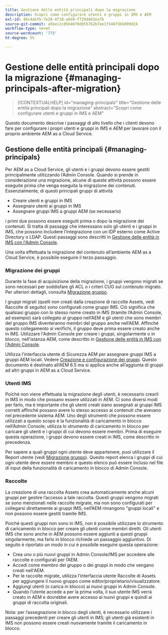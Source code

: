 ```yaml
---
title: Gestione delle entità principali dopo la migrazione
description: Scopri come configurare utenti e gruppi in IMS e AEM
exl-id: 46c4abfb-7e28-4f18-a6d4-f729dd42ea7b
source-git-commit: a5bec2c05b46f8db55762b7ee1f346f3bb099d24
workflow-type: tm+mt
source-wordcount: '773'
ht-degree: 5%

---
```


# Gestione delle entità principali dopo la migrazione {#managing-principals-after-migration}

>[!CONTEXTUALHELP]
>id="managing-principals"
>title="Gestione delle entità principali dopo la migrazione"
>abstract="Scopri come configurare utenti e gruppi in IMS e AEM"

Questo documento descrive i passaggi di alto livello che i clienti devono fare per configurare i propri utenti e gruppi in IMS e AEM per lavorare con il proprio ambiente AEM as a Cloud Service.

## Gestione delle entità principali {#managing-principals}

Per AEM as a Cloud Service, gli utenti e i gruppi devono essere gestiti principalmente utilizzando l’Admin Console.  Quando si prende in considerazione una migrazione, alcune di queste attività possono essere eseguite prima che venga eseguita la migrazione dei contenuti.  Essenzialmente, di questi principali gruppi di attività

* Creare utenti e gruppi in IMS
* Assegnare utenti ai gruppi in IMS
* Assegnare gruppi IMS a gruppi AEM (se necessario)

i primi due possono essere eseguiti prima o dopo la migrazione dei contenuti.  Si tratta di passaggi che interessano solo gli utenti e i gruppi in IMS, che possono includere l’integrazione con un IDP esterno come Active Directory o LDAP.  Questi passaggi sono descritti in [Gestione delle entità in IMS con l&#39;Admin Console](/help/journey-migration/managing-principals.md).

Una volta effettuata la migrazione del contenuto all’ambiente AEM as a Cloud Service, è possibile eseguire il terzo passaggio.

### Migrazione dei gruppi

Durante la fase di acquisizione della migrazione, i gruppi vengono migrati se sono necessari per soddisfare gli ACL o i criteri CUG sul contenuto migrato.  Per ulteriori dettagli, consulta [Migrazione gruppo](/help/journey-migration/content-transfer-tool/using-content-transfer-tool/group-migration.md).

I gruppi migrati (quelli non creati dalla creazione di raccolte Assets, vedi Raccolte di seguito) sono configurati come gruppi IMS.  Ciò significa che qualsiasi gruppo con lo stesso nome creato in IMS (tramite l’Admin Console, ad esempio) sarà collegato al gruppo nell’AEM e gli utenti che sono membri del gruppo IMS diventeranno membri del gruppo anche nell’AEM.  Affinché questo collegamento si verifichi, il gruppo deve prima essere creato anche in IMS.  Utilizzare l&#39;Admin Console per creare i gruppi, singolarmente o in blocco, nell&#39;istanza AEM, come descritto in [Gestione delle entità in IMS con l&#39;Admin Console](/help/journey-migration/managing-principals.md).

Utilizza l’interfaccia utente di Sicurezza AEM per assegnare gruppi IMS a gruppi AEM locali.  Vedere [Creazione e configurazione dei gruppi](https://experienceleague.adobe.com/en/docs/experience-manager-65/content/forms/administrator-help/setup-organize-users/creating-configuring-groups#edit-a-group).  Questo documento è destinato all’AEM 6.5 ma si applica anche all’aggiunta di gruppi ad altri gruppi in AEM as a Cloud Service.

### Utenti IMS

Poiché non viene effettuata la migrazione degli utenti, è necessario crearli in IMS in modo che possano essere utilizzati in AEM.  Ci sono diversi modi per farlo, ma è importante che gli utenti creati siano assegnati ai gruppi IMS corretti affinché possano avere lo stesso accesso ai contenuti che avevano nel precedente sistema AEM.  Uno degli strumenti che possono essere utilizzati a questo scopo è la funzionalità di caricamento in blocco nell’Admin Console; utilizza lo strumento di caricamento in blocco per caricare gli utenti e i gruppi di cui devono essere membri.  Prima di eseguire questa operazione, i gruppi devono essere creati in IMS, come descritto in precedenza.

Per sapere a quali gruppi ogni utente deve appartenere, puoi utilizzare il Report utente (vedi [Migrazione gruppo](/help/journey-migration/content-transfer-tool/using-content-transfer-tool/group-migration.md)).  Questo report elenca i gruppi di cui ogni utente deve essere membro e questo elenco può essere incluso nel file di input della funzionalità di caricamento in blocco di Admin Console.

### Raccolte

La creazione di una raccolta Assets crea automaticamente anche alcuni gruppi per gestire l’accesso a tale raccolta.  Questi gruppi vengono migrati se sono menzionati nelle raccolte migrate, ma non sono configurati per collegarsi direttamente ai gruppi IMS; nell’AEM rimangono &quot;gruppi locali&quot; e non possono essere gestiti tramite IMS.

Poiché questi gruppi non sono in IMS, non è possibile utilizzare lo strumento di caricamento in blocco per creare gli utenti come membri diretti.  Gli utenti IMS che sono anche in AEM possono essere aggiunti a questi gruppi singolarmente, ma farlo in blocco richiede un passaggio aggiuntivo.  Di seguito è riportato un modo in cui è possibile eseguire questa operazione:
* Crea uno o più nuovi gruppi in Admin Console/IMS per accedere alle raccolte e configurali per l’AEM.
* Accedi come membro del gruppo o dei gruppi in modo che vengano creati nell&#39;AEM.
* Per le raccolte migrate, utilizza l’interfaccia utente Raccolte di Assets per aggiungere il nuovo gruppo come editor/proprietario/visualizzatore.
* Aggiungi utenti (o carica in blocco) ai nuovi gruppi in Admin Console.
* Quando l’utente accede a per la prima volta, il suo utente IMS verrà creato in AEM e dovrebbe avere accesso ai nuovi gruppi e quindi ai gruppi di raccolta originali.

Nota: per l’assegnazione in blocco degli utenti, è necessario utilizzare i passaggi precedenti per creare gli utenti in IMS; gli utenti già esistenti in IMS non possono essere creati nuovamente tramite il caricamento in blocco.
